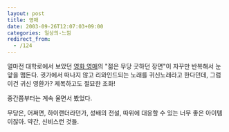 ```yaml
---
layout: post
title: 영매
date: 2003-09-26T12:07:03+09:00
categories: 일상의-느낌
redirect_from:
  - /124
---
```


얼마전 대학로에서 보았던 <a href="http://www.youngmae.com/">영화 영매</a>의 "젊은 무당 굿하던 장면"이 자꾸만 반복해서 눈앞을 맴돈다. 귓가에서 떠나지 않고 리와인드되는 노래를 귀신노래라고 한다던데, 그럼 이건 귀신 영환가? 제목하고도 절묘한 조화!

중간쯤부터는 계속 울면서 봤었다.

무당은, 어쩌면, 하이랜더라던가, 성배의 전설, 따위에 대응할 수 있는 너무 좋은 아이템이잖아. 약간, 신비스런 것들.
